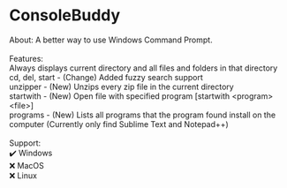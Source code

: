 # ConsoleBuddy
About:
A better way to use Windows Command Prompt.
<br><br>
Features:
<br>
Always displays current directory and all files and folders in that directory
<br>
cd, del, start - (Change) Added fuzzy search support
<br>
unzipper - (New) Unzips every zip file in the current directory
<br>
startwith - (New) Open file with specified program \[startwith \<program\> \<file\>\]
<br>
programs - (New) Lists all programs that the program found install on the computer (Currently only find Sublime Text and Notepad++)
<br><br>
Support:
<br>
✔️ Windows
<br>
❌ MacOS
<br>
❌ Linux

